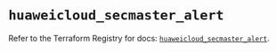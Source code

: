 # `huaweicloud_secmaster_alert`

Refer to the Terraform Registry for docs: [`huaweicloud_secmaster_alert`](https://registry.terraform.io/providers/huaweicloud/huaweicloud/1.71.1/docs/resources/secmaster_alert).
